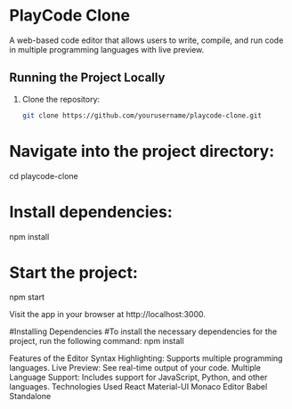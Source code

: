 # PlayCode Clone

A web-based code editor that allows users to write, compile, and run code in multiple programming languages with live preview.

## Running the Project Locally

1. Clone the repository:
   ```bash
   git clone https://github.com/yourusername/playcode-clone.git
# Navigate into the project directory:

cd playcode-clone

# Install dependencies:

npm install

# Start the project:
npm start

Visit the app in your browser at http://localhost:3000.

#Installing Dependencies
#To install the necessary dependencies for the project, run the following command:
npm install

Features of the Editor
Syntax Highlighting: Supports multiple programming languages.
Live Preview: See real-time output of your code.
Multiple Language Support: Includes support for JavaScript, Python, and other languages.
Technologies Used
React
Material-UI
Monaco Editor
Babel Standalone

